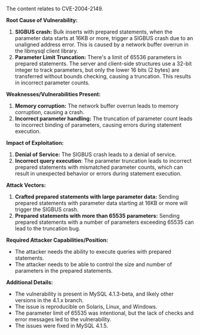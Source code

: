 The content relates to CVE-2004-2149.

**Root Cause of Vulnerability:**

1. **SIGBUS crash:** Bulk inserts with prepared statements, when the parameter data starts at 16KB or more, trigger a SIGBUS crash due to an unaligned address error. This is caused by a network buffer overrun in the libmysql client library.
2. **Parameter Limit Truncation:** There's a limit of 65536 parameters in prepared statements. The server and client-side structures use a 32-bit integer to track parameters, but only the lower 16 bits (2 bytes) are transferred without bounds checking, causing a truncation. This results in incorrect parameter counts.

**Weaknesses/Vulnerabilities Present:**

1.  **Memory corruption:** The network buffer overrun leads to memory corruption, causing a crash.
2.  **Incorrect parameter handling:** The truncation of parameter count leads to incorrect binding of parameters, causing errors during statement execution.

**Impact of Exploitation:**

1.  **Denial of Service:** The SIGBUS crash leads to a denial of service.
2.  **Incorrect query execution**: The parameter truncation leads to incorrect prepared statements with mismatched parameter counts, which can result in unexpected behavior or errors during statement execution.

**Attack Vectors:**

1.  **Crafted prepared statements with large parameter data:** Sending prepared statements with parameter data starting at 16KB or more will trigger the SIGBUS crash.
2.  **Prepared statements with more than 65535 parameters:** Sending prepared statements with a number of parameters exceeding 65535 can lead to the truncation bug.

**Required Attacker Capabilities/Position:**

*   The attacker needs the ability to execute queries with prepared statements.
*   The attacker needs to be able to control the size and number of parameters in the prepared statements.

**Additional Details:**

*   The vulnerability is present in MySQL 4.1.3-beta, and likely other versions in the 4.1.x branch.
*   The issue is reproducible on Solaris, Linux, and Windows.
*   The parameter limit of 65535 was intentional, but the lack of checks and error messages led to the vulnerability.
*   The issues were fixed in MySQL 4.1.5.